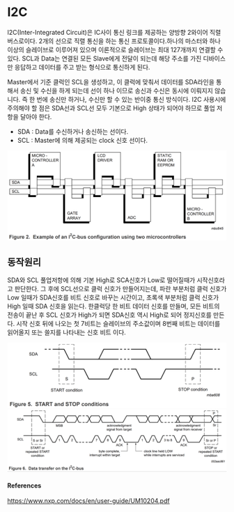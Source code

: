 # I2C

I2C(Inter-Integrated Circuit)은 IC사이 통신 링크를 제공하는 양방향 2와이어 직렬 버스로이다. 2개의 선으로 직렬 통신을 하는 통신 프로토콜이다.하나의 마스터와 하나 이상의 슬레이브로 이루어져 있으며 이론적으로 슬레이브는 최대 127개까지 연결할 수 있다. SCL과 Data는 연결된 모든 Slave에게 전달이 되는데 해당 주소를 가진 디바이스만 응답하고 데이터를 주고 받는 형식으로 통신하게 된다.

Master에서 기준 클럭인 SCL을 생성하고, 이 클럭에 맞춰서 데이터를 SDA라인을 통해서 송신 및 수신을 하게 되는데 선이 하나 이므로 송신과 수신은 동시에 이뤄지지 않습니다. 즉 한 번에 송신만 하거나, 수신만 할 수 있는 반이중 통신 방식이다. I2C 사용시에 주의해야 할 점은 SDA선과 SCL선 모두 기본으로 High 상태가 되어야 하므로 풀업 저항을 달아야 한다.

- SDA : Data를 수신하거나 송신하는 선이다.
- SCL : Master에 의해 제공되는 clock 신호 선이다.

<div align="center">
    <img src="img/i2c_bus_conf.png"> 
</div>

## 동작원리 

SDA와 SCL 풀업저항에 의해 기본 High로 SCA신호가 Low로 떨어질때가 시작신호라고 판단한다. 그 후에 SCL선으로 클럭 신호가 만들어지는데, 파란 부분처럼 클럭 신호가 Low 일때가 SDA신호를 비트 신호로 바꾸는 시간이고, 초록색 부분처럼 클럭 신호가 High 일때 SDA 신호을 읽는다. 한클럭당 한 비트 데이터 신호를 만들며, 모든 비트의 전송이 끝난 후 SCL 신호가 High가 되면 SDA신호 역시 High로 되어 정지신호를 만든다. 시작 신호 뒤에 나오는 첫 7비트는 슬레이브의 주소값이며 8번째 비트는 데이터를 읽어올지 또는 쓸지를 나타내는 신호 비트 이다.

<img src="img/start_stop.png"> 
<img src="img/data_transfer.png"> 

#### References
https://www.nxp.com/docs/en/user-guide/UM10204.pdf